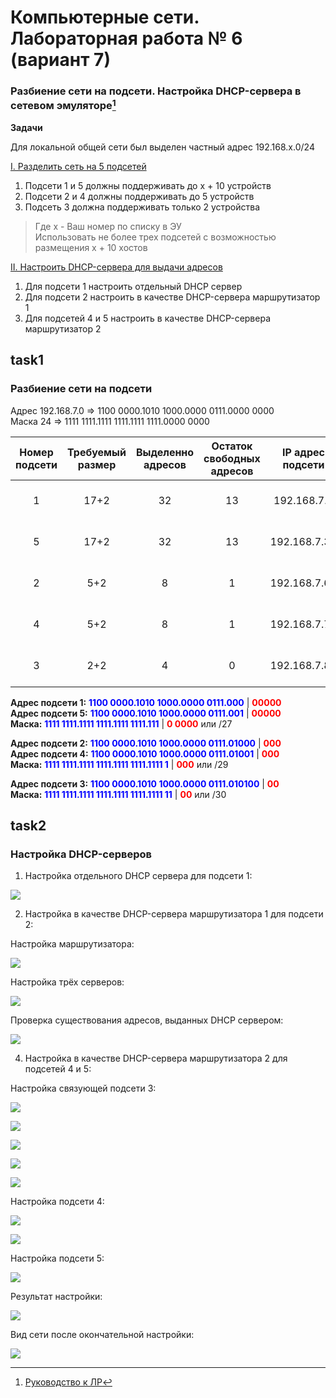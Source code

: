 # Компьютерные сети. Лабораторная работа № 6 (вариант 7)

### Разбиение сети на подсети. Настройка DHCP-сервера в сетевом эмуляторе[^1]

**Задачи**

Для локальной общей сети был выделен частный адрес 192.168.x.0/24

[I. Разделить сеть на 5 подсетей](#task1)

1) Подсети 1 и 5 должны поддерживать до x + 10 устройств
2) Подсети 2 и 4 должны поддерживать до 5 устройств
3) Подсеть 3 должна поддерживать только 2 устройства

> Где x - Ваш номер по списку в ЭУ \
> Использовать не более трех подсетей с возможностью размещения x + 10 хостов

[II. Настроить DHCP-сервера для выдачи адресов](#task2)

1) Для подсети 1 настроить отдельный DHCP сервер
2) Для подсети 2 настроить в качестве DHCP-сервера маршрутизатор 1
3) Для подсетей 4 и 5 настроить в качестве DHCP-сервера маршрутизатор 2

## task1

### Разбиение сети на подсети

Адрес 192.168.7.0 => 1100 0000.1010 1000.0000 0111.0000 0000 \
Маска 24 => 1111 1111.1111 1111.1111 1111.0000 0000

| Номер подсети     | Требуемый размер    | Выделенно адресов    | Остаток свободных адресов    | IP адрес подсети    |  Маска подсети    | Префикс маски    |       Диапазон адресов        | Широковещание    |
|:---------------:|:----------------:	|:-----------------:	|:-------------------------:	|:----------------:	|:---------------:	|:-------------:	|:---------------------------:	|:-------------:	|
|    1            |       17+2        |         32            |             13                | 192.168.7.0        | 255.255.255.224    |      /27        | 192.168.7.1 - 192.168.7.30    | 192.168.7.31    |
|    5            |       17+2        |         32            |             13                | 192.168.7.32        | 255.255.255.224    |      /27        | 192.168.7.33 - 192.168.7.62    | 192.168.7.63    |
|    2            |        5+2        |         8            |             1                | 192.168.7.64        | 255.255.255.248    |      /29        | 192.168.7.65 - 192.168.7.70    | 192.168.7.71    |
|    4            |        5+2        |         8            |             1                | 192.168.7.72        | 255.255.255.248    |      /29        | 192.168.7.73 - 192.168.7.78    | 192.168.7.79    |
|    3            |        2+2        |         4            |             0                | 192.168.7.80        | 255.255.255.252    |      /30        | 192.168.7.81 - 192.168.7.82    | 192.168.7.83    |

**Адрес подсети 1:** <b style='color:blue'>1100 0000.1010 1000.0000 0111.000</b> | <b style='color:red'>00000</b> \
**Адрес подсети 5:** <b style='color:blue'>1100 0000.1010 1000.0000 0111.001</b> | <b style='color:red'>00000</b> \
**Маска:** <b style='color:blue'>1111 1111.1111 1111.1111 1111.111</b> | <b style='color:red'>0 0000</b> или /27

**Адрес подсети 2:** <b style='color:blue'>1100 0000.1010 1000.0000 0111.01000</b> | <b style='color:red'>000</b> \
**Адрес подсети 4:** <b style='color:blue'>1100 0000.1010 1000.0000 0111.01001</b> | <b style='color:red'>000</b> \
**Маска:** <b style='color:blue'>1111 1111.1111 1111.1111 1111.1111 1</b> | <b style='color:red'>000</b> или /29

**Адрес подсети 3:** <b style='color:blue'>1100 0000.1010 1000.0000 0111.010100</b> | <b style='color:red'>00</b> \
**Маска:** <b style='color:blue'>1111 1111.1111 1111.1111 1111.1111 11</b> | <b style='color:red'>00</b> или /30

## task2

### Настройка DHCP-серверов

1) Настройка отдельного DHCP сервера для подсети 1: 

![](imgs/img.png)

2) Настройка в качестве DHCP-сервера маршрутизатора 1 для подсети 2:

Настройка маршрутизатора:

![](imgs/img_1.png)

Настройка трёх серверов:

![](imgs/img_2.png)

Проверка существования адресов, выданных DHCP сервером:

![](imgs/img_3.png)

4) Настройка в качестве DHCP-сервера маршрутизатора 2 для подсетей 4 и 5:

Настройка связующей подсети 3:

![](imgs/img_4.png)

![](imgs/img_5.png)

![](imgs/img_7.png)

![](imgs/img_8.png)

![](imgs/img_9.png)

Настройка подсети 4:

![](imgs/img_6.png)

![](imgs/img_10.png)


Настройка подсети 5:

![](imgs/img_11.png)

Результат настройки:

![](imgs/img_12.png)

Вид сети после окончательной настройки:

![](imgs/img_13.png)

[^1]: [Руководство к ЛР](https://docs.google.com/document/d/1vEfhfzuDD6SAu-zStUmlOFL9MCtMWUaR/edit?usp=sharing&ouid=104050528212751164470&rtpof=true&sd=true)
